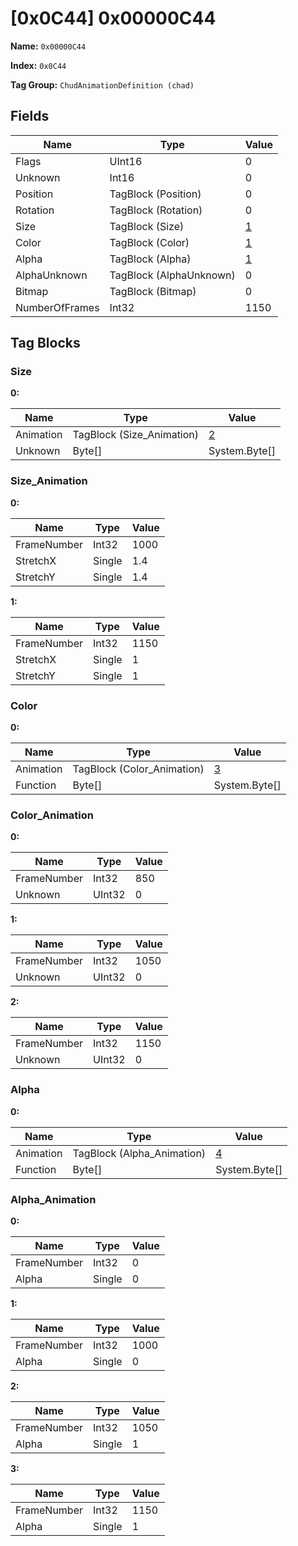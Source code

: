 # [0x0C44] 0x00000C44

**Name:** ```0x00000C44```

**Index:** ```0x0C44```

**Tag Group:** ```ChudAnimationDefinition (chad)```

## Fields

Name	| Type	| Value
---	|---	|---	|
Flags	|UInt16	|0
Unknown	|Int16	|0
Position	|TagBlock (Position)	|0
Rotation	|TagBlock (Rotation)	|0
Size	|TagBlock (Size)	|[1](#size)
Color	|TagBlock (Color)	|[1](#color)
Alpha	|TagBlock (Alpha)	|[1](#alpha)
AlphaUnknown	|TagBlock (AlphaUnknown)	|0
Bitmap	|TagBlock (Bitmap)	|0
NumberOfFrames	|Int32	|1150


## Tag Blocks

### Size

**0:**

Name	| Type	| Value
---	|---	|---	|
Animation	|TagBlock (Size_Animation)	|[2](#size_animation)
Unknown	|Byte[]	|System.Byte[]


### Size_Animation

**0:**

Name	| Type	| Value
---	|---	|---	|
FrameNumber	|Int32	|1000
StretchX	|Single	|1.4
StretchY	|Single	|1.4


**1:**

Name	| Type	| Value
---	|---	|---	|
FrameNumber	|Int32	|1150
StretchX	|Single	|1
StretchY	|Single	|1


### Color

**0:**

Name	| Type	| Value
---	|---	|---	|
Animation	|TagBlock (Color_Animation)	|[3](#color_animation)
Function	|Byte[]	|System.Byte[]


### Color_Animation

**0:**

Name	| Type	| Value
---	|---	|---	|
FrameNumber	|Int32	|850
Unknown	|UInt32	|0


**1:**

Name	| Type	| Value
---	|---	|---	|
FrameNumber	|Int32	|1050
Unknown	|UInt32	|0


**2:**

Name	| Type	| Value
---	|---	|---	|
FrameNumber	|Int32	|1150
Unknown	|UInt32	|0


### Alpha

**0:**

Name	| Type	| Value
---	|---	|---	|
Animation	|TagBlock (Alpha_Animation)	|[4](#alpha_animation)
Function	|Byte[]	|System.Byte[]


### Alpha_Animation

**0:**

Name	| Type	| Value
---	|---	|---	|
FrameNumber	|Int32	|0
Alpha	|Single	|0


**1:**

Name	| Type	| Value
---	|---	|---	|
FrameNumber	|Int32	|1000
Alpha	|Single	|0


**2:**

Name	| Type	| Value
---	|---	|---	|
FrameNumber	|Int32	|1050
Alpha	|Single	|1


**3:**

Name	| Type	| Value
---	|---	|---	|
FrameNumber	|Int32	|1150
Alpha	|Single	|1


